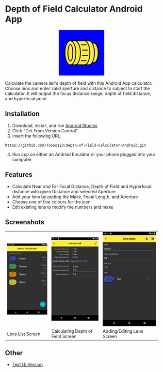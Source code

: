 # Depth of Field Calculator Android App
<p align='center'>
  <img src="app/src/main/ic_launcher-playstore.png" width="150px" height="150px">
</p>
Calculate the camera len's depth of field with this Android App calculator. 
Choose lens and enter valid aperture and distance to subject to start the calculator. 
It will output the focus distance range, depth of field distance, and hyperfocal point.

## Installation
1. Download, install, and run [Android Studios](https://developer.android.com/studio)
2. Click "Get From Version Control"
3. Insert the following URL:
```
https://github.com/Toooo123/Depth-of-Field-Calculator-Android.git
```
4. Run app on either an Android Emulator or your phone plugged into your computer

## Features
- Calculate Near and Far Focal Distance, Depth of Field and Hyperfocal distance with given Distance and selected Aperture
- Add your lens by putting the Make, Focal Length, and Aperture
- Choose one of five colours for the icon
- Edit existing lens to modify the numbers and make

## Screenshots
<table>
  <tr>
    <td> <img src="Images/MainActivity.png"> </td>
    <td> <img src="Images/CalculateDOF.png"> </td>
    <td> <img src="Images/AddLens.png">      </td>
  </tr>
  <tr>
    <td> Lens List Screen </td>
    <td> Calculating Depth of Field Screen </td>
    <td> Adding/Editing Lens Screen </td>
  </tr>
</table>

## Other
- [Text UI Version](https://github.com/Toooo123/Depth-of-Field-Calculator)
